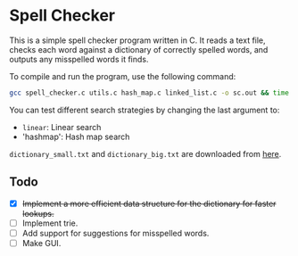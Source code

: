 # Spell Checker

This is a simple spell checker program written in C. It reads a text file, checks each word against a dictionary of correctly spelled words, and outputs any misspelled words it finds.

To compile and run the program, use the following command:

```bash
gcc spell_checker.c utils.c hash_map.c linked_list.c -o sc.out && time ./sc.out data/text_small.txt data/dictionary_small.txt linear
```

You can test different search strategies by changing the last argument to:

- `linear`: Linear search
- 'hashmap': Hash map search

`dictionary_small.txt` and `dictionary_big.txt` are downloaded from [here](https://github.com/dwyl/english-words).

## Todo

- [x] ~~Implement a more efficient data structure for the dictionary for faster lookups.~~
- [ ] Implement trie.
- [ ] Add support for suggestions for misspelled words.
- [ ] Make GUI.
